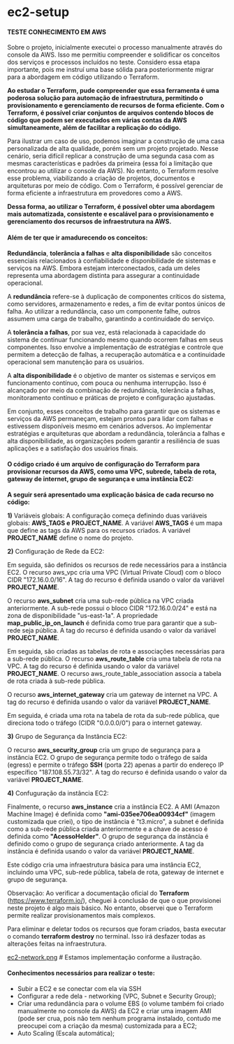 # ec2-setup

#### TESTE CONHECIMENTO EM AWS

Sobre o projeto, inicialmente executei o processo manualmente através do console da AWS. Isso me permitiu compreender e solidificar os conceitos dos serviços e processos incluídos no teste. Considero essa etapa importante, pois me instruí uma base sólida para posteriormente migrar para a abordagem em código utilizando o Terraform.

**Ao estudar o Terraform, pude compreender que essa ferramenta é uma poderosa solução para automação de infraestrutura, permitindo o provisionamento e gerenciamento de recursos de forma eficiente. Com o Terraform, é possível criar conjuntos de arquivos contendo blocos de código que podem ser executados em várias contas da AWS simultaneamente, além de facilitar a replicação do código.**

Para ilustrar um caso de uso, podemos imaginar a construção de uma casa personalizada de alta qualidade, porém sem um projeto projetado. Nesse cenário, seria difícil replicar a construção de uma segunda casa com as mesmas características e padrões da primeira (essa foi a limitação que encontrou ao utilizar o console da AWS). No entanto, o Terraform resolve esse problema, viabilizando a criação de projetos, documentos e arquiteturas por meio de código. Com o Terraform, é possível gerenciar de forma eficiente a infraestrutura em provedores como a AWS.

**Dessa forma, ao utilizar o Terraform, é possível obter uma abordagem mais automatizada, consistente e escalável para o provisionamento e gerenciamento dos recursos de infraestrutura na AWS.**

#### Além de ter que ir amadurecendo os conceitos:

**Redundância**, **tolerância a falhas** e **alta disponibilidade** são conceitos essenciais relacionados à confiabilidade e disponibilidade de sistemas e serviços na AWS. Embora estejam interconectados, cada um deles representa uma abordagem distinta para assegurar a continuidade operacional.

A **redundância** refere-se à duplicação de componentes críticos do sistema, como servidores, armazenamento e redes, a fim de evitar pontos únicos de falha. Ao utilizar a redundância, caso um componente falhe, outros assumem uma carga de trabalho, garantindo a continuidade do serviço.

A **tolerância a falhas**, por sua vez, está relacionada à capacidade do sistema de continuar funcionando mesmo quando ocorrem falhas em seus componentes. Isso envolve a implementação de estratégias e controle que permitem a detecção de falhas, a recuperação automática e a continuidade operacional sem manutenção para os usuários.

A **alta disponibilidade** é o objetivo de manter os sistemas e serviços em funcionamento contínuo, com pouca ou nenhuma interrupção. Isso é alcançado por meio da combinação de redundância, tolerância a falhas, monitoramento contínuo e práticas de projeto e configuração ajustadas.

Em conjunto, esses conceitos de trabalho para garantir que os sistemas e serviços da AWS permaneçam, estejam prontos para lidar com falhas e estivessem disponíveis mesmo em cenários adversos. Ao implementar estratégias e arquiteturas que abordam a redundância, tolerância a falhas e alta disponibilidade, as organizações podem garantir a resiliência de suas aplicações e a satisfação dos usuários finais.


#### O código criado é um arquivo de configuração do Terraform para provisionar recursos da AWS, como uma VPC, subrede, tabela de rota, gateway de internet, grupo de segurança e uma instância EC2:

**A seguir será apresentado uma explicação básica de cada recurso no código:**

**1)** Variáveis globais: A configuração começa definindo duas variáveis globais: **AWS_TAGS e PROJECT_NAME**. A variável **AWS_TAGS** é um mapa que define as tags da AWS para os recursos criados. A variável **PROJECT_NAME** define o nome do projeto.

**2)** Configuração de Rede da EC2:

Em seguida, são definidos os recursos de rede necessários para a instância EC2. O recurso aws_vpc cria uma VPC (Virtual Private Cloud) com o bloco CIDR "172.16.0.0/16". A tag do recurso é definida usando o valor da variável **PROJECT_NAME**.

O recurso **aws_subnet** cria uma sub-rede pública na VPC criada anteriormente. A sub-rede possui o bloco CIDR "172.16.0.0/24" e está na zona de disponibilidade "us-east-1a". A propriedade **map_public_ip_on_launch** é definida como true para garantir que a sub-rede seja pública. A tag do recurso é definida usando o valor da variável **PROJECT_NAME**.

Em seguida, são criadas as tabelas de rota e associações necessárias para a sub-rede pública. O recurso **aws_route_table** cria uma tabela de rota na VPC. A tag do recurso é definida usando o valor da variável **PROJECT_NAME**. O recurso aws_route_table_association associa a tabela de rota criada à sub-rede pública.

O recurso **aws_internet_gateway** cria um gateway de internet na VPC. A tag do recurso é definida usando o valor da variável **PROJECT_NAME**.

Em seguida, é criada uma rota na tabela de rota da sub-rede pública, que direciona todo o tráfego (CIDR "0.0.0.0/0") para o internet gateway.

**3)** Grupo de Segurança da Instância EC2:

O recurso **aws_security_group** cria um grupo de segurança para a instância EC2. O grupo de segurança permite todo o tráfego de saída (egress) e permite o tráfego **SSH** (porta 22) apenas a partir do endereço IP específico "187.108.55.73/32". A tag do recurso é definida usando o valor da variável **PROJECT_NAME**.

**4)** Confuguração da instância EC2:

Finalmente, o recurso **aws_instance** cria a instância EC2. A AMI (Amazon Machine Image) é definida como **"ami-035ee706ea00934cf"** (imagem customizada que criei), o tipo de instância é "t3.micro", a subnet é definida como a sub-rede pública criada anteriormente e a chave de acesso é definida como **"AcessoHelder"**. O grupo de segurança da instância é definido como o grupo de segurança criado anteriormente. A tag da instância é definida usando o valor da variável **PROJECT_NAME**.

Este código cria uma infraestrutura básica para uma instância EC2, incluindo uma VPC, sub-rede pública, tabela de rota, gateway de internet e grupo de segurança. 


Observação: Ao verificar a documentação oficial do **Terraform** (https://www.terraform.io/), cheguei à conclusão de que o que provisionei neste projeto é algo mais básico. No entanto, observei que o Terraform permite realizar provisionamentos mais complexos.

Para eliminar e deletar todos os recursos que foram criados, basta executar o comando **terraform destroy** no terminal. Isso irá desfazer todas as alterações feitas na infraestrutura.


[ec2-network.png](ec2-network) # Estamos implementação conforme a ilustração. 



#### Conhecimentos necessários para realizar o teste:

 * Subir a EC2 e se conectar com ela via SSH
 * Configurar a rede dela - networking (VPC, Subnet e Security Group);
 * Criar uma redundância para o volume EBS (o volume também foi criado manualmente no console da AWS) da EC2 e criar uma imagem AMI (pode ser crua, pois não tem nenhum programa instalado, contudo me preocupei com a criação da mesma) customizada para a EC2;
 * Auto Scaling (Escala automática);







